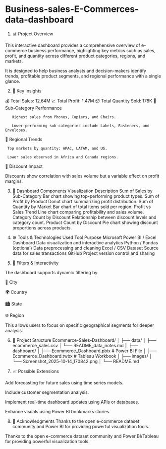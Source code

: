 # Business-sales-E-Commerces-data-dashboard

1. 📊 Project Overview

This interactive dashboard provides a comprehensive overview of e-commerce business performance, highlighting key metrics such as sales, profit, and quantity across different product categories, regions, and markets.

It is designed to help business analysts and decision-makers identify trends, profitable product segments, and regional performance with a single glance.

2. 🚀 Key Insights

  💰 Total Sales: 12.64M
  📈 Total Profit: 1.47M
  📦 Total Quantity Sold: 178K
   🔹 Sub-Category Performance

       Highest sales from Phones, Copiers, and Chairs.

       Lower-performing sub-categories include Labels, Fasteners, and Envelopes.

  🔹 Regional Trends

     Top markets by quantity: APAC, LATAM, and US.

     Lower sales observed in Africa and Canada regions.

  🔹 Discount Impact

 Discounts show correlation with sales volume but a variable effect on profit margins.

3. 🧠 Dashboard Components
   Visualization                                  	Description
Sum of Sales by Sub-Category	            Bar chart showing top-performing product types.
Sum of Profit by Product                	Donut chart summarizing profit distribution.
Sum of Quantity by Market	                Bar chart of total items sold per region.
Profit vs Sales Trend                   	Line chart comparing profitability and sales volume.
Category Count by Discount               	Relationship between discount levels and category count.
Product Count by Discount               	Pie chart showing discount proportions across products.

4. ⚙️ Tools & Technologies Used
      Tool	                                                            Purpose
Microsoft Power BI / Excel Dashboard	                 Data visualization and interactive analytics
Python / Pandas (optional)	                           Data preprocessing and cleaning
Excel / CSV                                            Dataset	Source data for sales transactions
GitHub	                                               Project version control and sharing

5. 🧩 Filters & Interactivity

The dashboard supports dynamic filtering by:

🌆 City

🌍 Country

🏙️ State

🌐 Region

This allows users to focus on specific geographical segments for deeper analysis.

6. 📂 Project Structure
Ecommerce-Sales-Dashboard/
│
├── data/
│   ├── ecommerce_sales.csv
│   └── README_data_notes.md
│
├── dashboard/
│   ├── Ecommerce_Dashboard.pbix   # Power BI File
│   ├── Ecommerce_Dashboard.twbx   # Tableau Workbook
│
├── images/
│   └── Screenshot_2025-10-14_170842.png
│
└── README.md

7. 📈 Possible Extensions

Add forecasting for future sales using time series models.

Include customer segmentation analysis.

Implement real-time dashboard updates using APIs or databases.

Enhance visuals using Power BI bookmarks  stories.

8. 🙌 Acknowledgments
   Thanks to the open e-commerce dataset community and Power BI for providing powerful visualization tools.

Thanks to the open e-commerce dataset community and Power BI/Tableau for providing powerful visualization tools.
